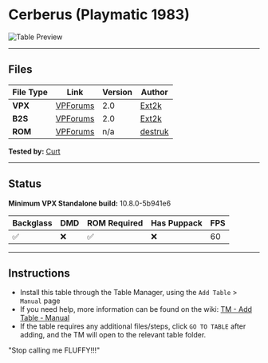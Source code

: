 # Cerberus (Playmatic 1983)

![Table Preview](vpx-cerberus-table.png?raw=true)

---

## Files
| File Type | Link | Version | Author | 
|-----------|--------|----------|--------------|
| **VPX** | [VPForums](https://www.vpforums.org/index.php?app=downloads&showfile=18737) | 2.0 | [Ext2k](https://www.vpforums.org/index.php?showuser=23722) |
| **B2S** | [VPForums](https://www.vpforums.org/index.php?app=downloads&showfile=18737) | 2.0 | [Ext2k](https://www.vpforums.org/index.php?showuser=23722) |
| **ROM** | [VPForums](hhttps://www.vpforums.org/index.php?app=downloads&showfile=3075) | n/a | [destruk](https://www.vpforums.org/index.php?showuser=5) |

**Tested by:** [Curt](https://github.com/Old-Cyrus)

---

## Status 
**Minimum VPX Standalone build:** 10.8.0-5b941e6

| Backglass | DMD | ROM Required | Has Puppack | FPS |
|-----------|-----|-----|-----|-----|
| :white_check_mark: | :x: | :white_check_mark: | :x: | 60 |

---

## Instructions

- Install this table through the Table Manager, using the `Add Table` > `Manual` page
- If you need help, more information can be found on the wiki: [TM - Add Table - Manual](https://github.com/LegendsUnchained/vpx-standalone-alp4k/wiki/%5B04%5D-%F0%9F%A7%A1-TM-%E2%80%90-Other-Features#add-table---manual)
- If the table requires any additional files/steps, click `GO TO TABLE` after adding, and the TM will open to the relevant table folder.

"Stop calling me FLUFFY!!!"
